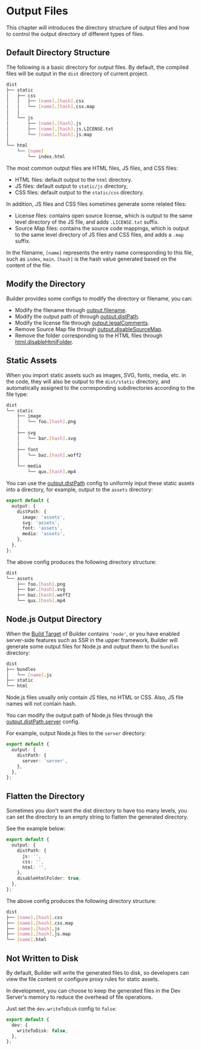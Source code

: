 # Output Files

This chapter will introduces the directory structure of output files and how to control the output directory of different types of files.

## Default Directory Structure

The following is a basic directory for output files. By default, the compiled files will be output in the `dist` directory of current project.

```bash
dist
├── static
│   ├── css
│   │   ├── [name].[hash].css
│   │   └── [name].[hash].css.map
│   │
│   └── js
│       ├── [name].[hash].js
│       ├── [name].[hash].js.LICENSE.txt
│       └── [name].[hash].js.map
│
└── html
    └── [name]
        └── index.html
```

The most common output files are HTML files, JS files, and CSS files:

- HTML files: default output to the `html` directory.
- JS files: default output to `static/js` directory,
- CSS files: default output to the `static/css` directory.

In addition, JS files and CSS files sometimes generate some related files:

- License files: contains open source license, which is output to the same level directory of the JS file, and adds `.LICENSE.txt` suffix.
- Source Map files: contains the source code mappings, which is output to the same level directory of JS files and CSS files, and adds a `.map` suffix.

In the filename, `[name]` represents the entry name corresponding to this file, such as `index`, `main`. `[hash]` is the hash value generated based on the content of the file.

## Modify the Directory

Builder provides some configs to modify the directory or filename, you can:

- Modify the filename through [output.filename](/en/api/config-output.html#output-filename).
- Modify the output path of through [output.distPath](/en/api/config-output.html#output-distpath).
- Modify the license file through [output.legalComments](/en/api/config-output.html#output-legalcomments).
- Remove Source Map file through [output.disableSourceMap](/en/api/config-output.html#output-disablesourcemap).
- Remove the folder corresponding to the HTML files through [html.disableHtmlFolder](/en/api/config-html.html#html-disablehtmlfolder).

## Static Assets

When you import static assets such as images, SVG, fonts, media, etc. in the code, they will also be output to the `dist/static` directory, and automatically assigned to the corresponding subdirectories according to the file type:

```bash
dist
└── static
    ├── image
    │   └── foo.[hash].png
    │
    ├── svg
    │   └── bar.[hash].svg
    │
    ├── font
    │   └── baz.[hash].woff2
    │
    └── media
        └── qux.[hash].mp4
```

You can use the [output.distPath](/en/api/config-output.html#output-distpath) config to uniformly input these static assets into a directory, for example, output to the `assets` directory:

```ts
export default {
  output: {
    distPath: {
      image: 'assets',
      svg: 'assets',
      font: 'assets',
      media: 'assets',
    },
  },
};
```

The above config produces the following directory structure:

```bash
dist
└── assets
    ├── foo.[hash].png
    ├── bar.[hash].svg
    ├── baz.[hash].woff2
    └── qux.[hash].mp4
```

## Node.js Output Directory

When the [Build Target](/guide/basic/build-target.html) of Builder contains `'node'`, or you have enabled server-side features such as SSR in the upper framework, Builder will generate some output files for Node.js and output them to the `bundles` directory:

```bash
dist
├── bundles
│   └── [name].js
├── static
└── html
```

Node.js files usually only contain JS files, no HTML or CSS. Also, JS file names will not contain hash.

You can modify the output path of Node.js files through the [output.distPath.server](/en/api/config-output.html#output-distpath) config.

For example, output Node.js files to the `server` directory:

```ts
export default {
  output: {
    distPath: {
      server: 'server',
    },
  },
};
```

## Flatten the Directory

Sometimes you don't want the dist directory to have too many levels, you can set the directory to an empty string to flatten the generated directory.

See the example below:

```ts
export default {
  output: {
    distPath: {
      js: '',
      css: '',
      html: '',
    },
    disableHtmlFolder: true,
  },
};
```

The above config produces the following directory structure:

```bash
dist
├── [name].[hash].css
├── [name].[hash].css.map
├── [name].[hash].js
├── [name].[hash].js.map
└── [name].html
```

## Not Written to Disk

By default, Builder will write the generated files to disk, so developers can view the file content or configure proxy rules for static assets.

In development, you can choose to keep the generated files in the Dev Server's memory to reduce the overhead of file operations.

Just set the `dev.writeToDisk` config to `false`:

```ts
export default {
  dev: {
    writeToDisk: false,
  },
};
```
